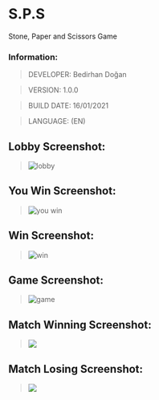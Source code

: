 # S.P.S
Stone, Paper and Scissors Game

### Information:
> DEVELOPER: Bedirhan Doğan

> VERSION: 1.0.0

> BUILD DATE: 16/01/2021

> LANGUAGE: (EN)

## Lobby Screenshot:
> ![lobby](https://i.hizliresim.com/4SAfMc.jpg)

## You Win Screenshot:
> ![you win](https://i.hizliresim.com/rO74j1.jpg) 

## Win Screenshot:
> ![win](https://i.hizliresim.com/SiVUom.jpg)

## Game Screenshot:
> ![game](https://i.hizliresim.com/annOL0.jpg) 

## Match Winning Screenshot:
> ![](https://i.hizliresim.com/TzC6gP.jpg)

## Match Losing Screenshot:
> ![](https://i.hizliresim.com/u6RMoX.jpg)
